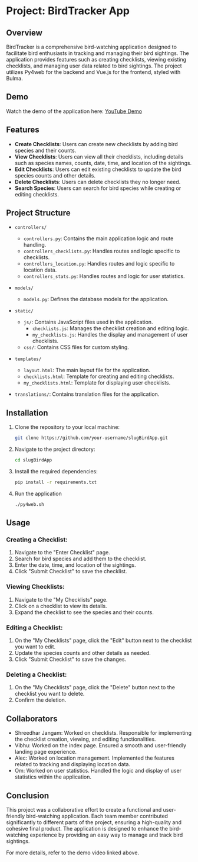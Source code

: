 # Project: BirdTracker App

## Overview

BirdTracker is a comprehensive bird-watching application designed to facilitate bird enthusiasts in tracking and managing their bird sightings. The application provides features such as creating checklists, viewing existing checklists, and managing user data related to bird sightings. The project utilizes Py4web for the backend and Vue.js for the frontend, styled with Bulma.

## Demo

Watch the demo of the application here: [YouTube Demo](https://www.youtube.com/watch?v=bywouthMIcY&ab_channel=ShreedharJangam)

## Features

- **Create Checklists**: Users can create new checklists by adding bird species and their counts.
- **View Checklists**: Users can view all their checklists, including details such as species names, counts, date, time, and location of the sightings.
- **Edit Checklists**: Users can edit existing checklists to update the bird species counts and other details.
- **Delete Checklists**: Users can delete checklists they no longer need.
- **Search Species**: Users can search for bird species while creating or editing checklists.

## Project Structure

- `controllers/`
  - `controllers.py`: Contains the main application logic and route handling.
  - `controllers_checklists.py`: Handles routes and logic specific to checklists.
  - `controllers_location.py`: Handles routes and logic specific to location data.
  - `controllers_stats.py`: Handles routes and logic for user statistics.

- `models/`
  - `models.py`: Defines the database models for the application.

- `static/`
  - `js/`: Contains JavaScript files used in the application.
    - `checklists.js`: Manages the checklist creation and editing logic.
    - `my_checklists.js`: Handles the display and management of user checklists.
  - `css/`: Contains CSS files for custom styling.

- `templates/`
  - `layout.html`: The main layout file for the application.
  - `checklists.html`: Template for creating and editing checklists.
  - `my_checklists.html`: Template for displaying user checklists.

- `translations/`: Contains translation files for the application.

## Installation

1. Clone the repository to your local machine:
   ```bash
   git clone https://github.com/your-username/slugBirdApp.git
2. Navigate to the project directory:
   ```bash
   cd slugBirdApp
3. Install the required dependencies:
    ```bash
    pip install -r requirements.txt
4. Run the application
    ```bash
    ./py4web.sh

## Usage

### Creating a Checklist:
1. Navigate to the "Enter Checklist" page.
2. Search for bird species and add them to the checklist.
3. Enter the date, time, and location of the sightings.
4. Click "Submit Checklist" to save the checklist.
### Viewing Checklists:
1. Navigate to the "My Checklists" page.
2. Click on a checklist to view its details.
3. Expand the checklist to see the species and their counts.
### Editing a Checklist:
1. On the "My Checklists" page, click the "Edit" button next to the checklist you want to edit.
2. Update the species counts and other details as needed.
3. Click "Submit Checklist" to save the changes.
### Deleting a Checklist:
1. On the "My Checklists" page, click the "Delete" button next to the checklist you want to delete.
2. Confirm the deletion.

## Collaborators
- Shreedhar Jangam: Worked on checklists. Responsible for implementing the checklist creation, viewing, and editing functionalities.
- Vibhu: Worked on the index page. Ensured a smooth and user-friendly landing page experience.
- Alec: Worked on location management. Implemented the features related to tracking and displaying location data.
- Om: Worked on user statistics. Handled the logic and display of user statistics within the application.

## Conclusion
This project was a collaborative effort to create a functional and user-friendly bird-watching application. Each team member contributed significantly to different parts of the project, ensuring a high-quality and cohesive final product. The application is designed to enhance the bird-watching experience by providing an easy way to manage and track bird sightings.

For more details, refer to the demo video linked above.
